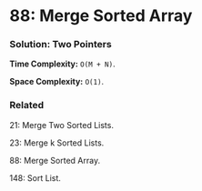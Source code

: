 # 88: Merge Sorted Array

### Solution: Two Pointers
**Time Complexity:** `O(M + N)`.

**Space Complexity:** `O(1)`.

### Related
21: Merge Two Sorted Lists.

23: Merge k Sorted Lists.

88: Merge Sorted Array.

148: Sort List.
